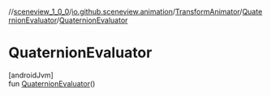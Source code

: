 //[sceneview_1_0_0](../../../../index.md)/[io.github.sceneview.animation](../../index.md)/[TransformAnimator](../index.md)/[QuaternionEvaluator](index.md)/[QuaternionEvaluator](-quaternion-evaluator.md)

# QuaternionEvaluator

[androidJvm]\
fun [QuaternionEvaluator](-quaternion-evaluator.md)()
